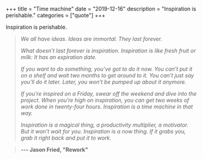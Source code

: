 +++
title = "Time machine"
date = "2019-12-16"
description = "Inspiration is perishable."
categories = ["quote"]
+++

Inspiration is perishable.

> *We all have ideas. Ideas are immortal. They last forever.*
>
> *What doesn’t last forever is inspiration. Inspiration is like fresh fruit or milk: It has an expiration date.*
>
> *If you want to do something, you’ve got to do it now. You can’t put it on a shelf and wait two months to get around to it. You can’t just say you’ll do it later. Later, you won’t be pumped up about it anymore.*
>
> *If you’re inspired on a Friday, swear off the weekend and dive into the project. When you’re high on inspiration, you can get two weeks of work done in twenty-four hours. Inspiration is a time machine in that way.*
>
> *Inspiration is a magical thing, a productivity multiplier, a motivator. But it won’t wait for you. Inspiration is a now thing. If it grabs you, grab it right back and put it to work.*

> **--- Jason Fried, "Rework"**
